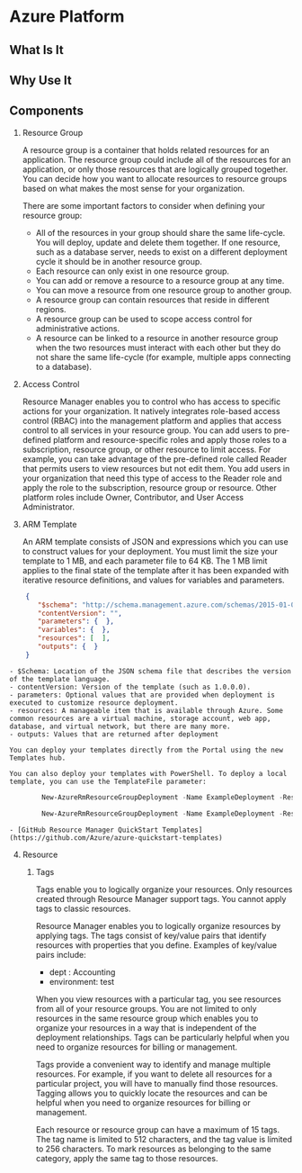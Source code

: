 # Azure Platform

## What Is It

## Why Use It

## Components

1. Resource Group

    A resource group is a container that holds related resources for an application. The resource group could include all of the resources for an application, or only those resources that are logically grouped together. You can decide how you want to allocate resources to resource groups based on what makes the most sense for your organization.

    There are some important factors to consider when defining your resource group:

    - All of the resources in your group should share the same life-cycle. You will deploy, update and delete them together. If one resource, such as a database server, needs to exist on a different deployment cycle it should be in another resource group.
    - Each resource can only exist in one resource group.
    - You can add or remove a resource to a resource group at any time.
    - You can move a resource from one resource group to another group.
    - A resource group can contain resources that reside in different regions.
    - A resource group can be used to scope access control for administrative actions.
    - A resource can be linked to a resource in another resource group when the two resources must interact with each other but they do not share the same life-cycle (for example, multiple apps connecting to a database).

2. Access Control

    Resource Manager enables you to control who has access to specific actions for your organization. It natively integrates role-based access control (RBAC) into the management platform and applies that access control to all services in your resource group. You can add users to pre-defined platform and resource-specific roles and apply those roles to a subscription, resource group, or other resource to limit access. For example, you can take advantage of the pre-defined role called Reader that permits users to view resources but not edit them. You add users in your organization that need this type of access to the Reader role and apply the role to the subscription, resource group or resource. Other platform roles include Owner, Contributor, and User Access Administrator.

3. ARM Template

    An ARM template consists of JSON and expressions which you can use to construct values for your deployment. You must limit the size your template to 1 MB, and each parameter file to 64 KB. The 1 MB limit applies to the final state of the template after it has been expanded with iterative resource definitions, and values for variables and parameters.

```json
    {
       "$schema": "http://schema.management.azure.com/schemas/2015-01-01/deploymentTemplate.json#",
       "contentVersion": "",
       "parameters": {  },
       "variables": {  },
       "resources": [  ],
       "outputs": {  }
    }
```

    - $Schema: Location of the JSON schema file that describes the version of the template language.
    - contentVersion: Version of the template (such as 1.0.0.0).
    - parameters: Optional values that are provided when deployment is executed to customize resource deployment.
    - resources: A manageable item that is available through Azure. Some common resources are a virtual machine, storage account, web app, database, and virtual network, but there are many more.
    - outputs: Values that are returned after deployment

    You can deploy your templates directly from the Portal using the new Templates hub. 

    You can also deploy your templates with PowerShell. To deploy a local template, you can use the TemplateFile parameter:

```Powershell
        New-AzureRmResourceGroupDeployment -Name ExampleDeployment -ResourceGroupName ExampleResourceGroup -TemplateFile <PathToTemplate>

        New-AzureRmResourceGroupDeployment -Name ExampleDeployment -ResourceGroupName ExampleResourceGroup -myParameterName "parameterValue"
```

    - [GitHub Resource Manager QuickStart Templates](https://github.com/Azure/azure-quickstart-templates)

4. Resource

    1. Tags

        Tags enable you to logically organize your resources. Only resources created through Resource Manager support tags. You cannot apply tags to classic resources.

        Resource Manager enables you to logically organize resources by applying tags. The tags consist of key/value pairs that identify resources with properties that you define. Examples of key/value pairs include:
        - dept : Accounting
        - environment: test

        When you view resources with a particular tag, you see resources from all of your resource groups. You are not limited to only resources in the same resource group which enables you to organize your resources in a way that is independent of the deployment relationships. Tags can be particularly helpful when you need to organize resources for billing or management.

        Tags provide a convenient way to identify and manage multiple resources. For example, if you want to delete all resources for a particular project, you will have to manually find those resources. Tagging allows you to quickly locate the resources and can be helpful when you need to organize resources for billing or management.

        Each resource or resource group can have a maximum of 15 tags. The tag name is limited to 512 characters, and the tag value is limited to 256 characters. To mark resources as belonging to the same category, apply the same tag to those resources.

